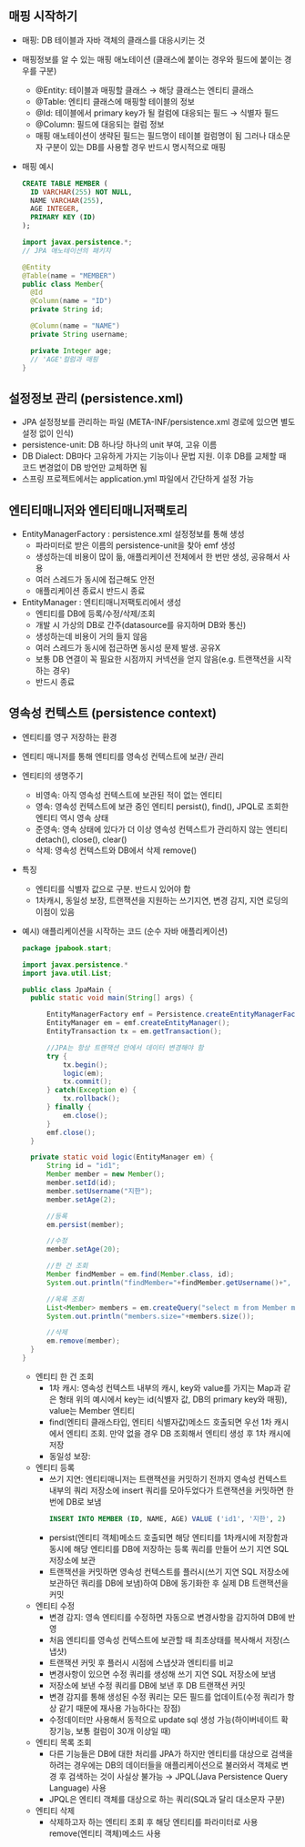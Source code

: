 ## 매핑 시작하기

- 매핑: DB 테이블과 자바 객체의 클래스를 대응시키는 것
- 매핑정보를 알 수 있는 매핑 애노테이션 (클래스에 붙이는 경우와 필드에 붙이는 경우를 구분)
  - @Entity: 테이블과 매핑할 클래스 → 해당 클래스는 엔티티 클래스
  - @Table: 엔티티 클래스에 매핑할 테이블의 정보
  - @Id: 테이블에서 primary key가 될 컬럼에 대응되는 필드 → 식별자 필드
  - @Column: 필드에 대응되는 컬럼 정보
  - 매핑 애노테이션이 생략된 필드는 필드명이 테이블 컬럼명이 됨
    그러나 대소문자 구분이 있는 DB를 사용할 경우 반드시 명시적으로 매핑
- 매핑 예시

  ```sql
  CREATE TABLE MEMBER (
  	ID VARCHAR(255) NOT NULL,
  	NAME VARCHAR(255),
  	AGE INTEGER,
  	PRIMARY KEY (ID)
  );
  ```

  ```java
  import javax.persistence.*;
  // JPA 애노테이션의 패키지

  @Entity
  @Table(name = "MEMBER")
  public class Member{
  	@Id
  	@Column(name = "ID")
  	private String id;

  	@Column(name = "NAME")
  	private String username;

  	private Integer age;
  	// 'AGE'컬럼과 매핑
  }
  ```

## 설정정보 관리 (persistence.xml)

- JPA 설정정보를 관리하는 파일 (META-INF/persistence.xml 경로에 있으면 별도 설정 없이 인식)
- persistence-unit: DB 하나당 하나의 unit 부여, 고유 이름
- DB Dialect: DB마다 고유하게 가지는 기능이나 문법 지원. 이후 DB를 교체할 때 코드 변경없이 DB 방언만 교체하면 됨
- 스프링 프로젝트에서는 application.yml 파일에서 간단하게 설정 가능

## 엔티티매니저와 엔티티매니저팩토리

- EntityManagerFactory : persistence.xml 설정정보를 통해 생성
  - 파라미터로 받은 이름의 persistence-unit을 찾아 emf 생성
  - 생성하는데 비용이 많이 듦, 애플리케이션 전체에서 한 번만 생성, 공유해서 사용
  - 여러 스레드가 동시에 접근해도 안전
  - 애플리케이션 종료시 반드시 종료
- EntityManager : 엔티티매니저팩토리에서 생성
  - 엔티티를 DB에 등록/수정/삭제/조회
  - 개발 시 가상의 DB로 간주(datasource를 유지하며 DB와 통신)
  - 생성하는데 비용이 거의 들지 않음
  - 여러 스레드가 동시에 접근하면 동시성 문제 발생. 공유X
  - 보통 DB 연결이 꼭 필요한 시점까지 커넥션을 얻지 않음(e.g. 트랜잭션을 시작하는 경우)
  - 반드시 종료

## 영속성 컨텍스트 (persistence context)

- 엔티티를 영구 저장하는 환경
- 엔티티 매니저를 통해 엔티티를 영속성 컨텍스트에 보관/ 관리
- 엔티티의 생명주기
  - 비영속: 아직 영속성 컨텍스트에 보관된 적이 없는 엔티티
  - 영속: 영속성 컨텍스트에 보관 중인 엔티티
    persist(), find(), JPQL로 조회한 엔티티 역시 영속 상태
  - 준영속: 영속 상태에 있다가 더 이상 영속성 컨텍스트가 관리하지 않는 엔티티
    detach(), close(), clear()
  - 삭제: 영속성 컨텍스트와 DB에서 삭제
    remove()
- 특징
  - 엔티티를 식별자 값으로 구분. 반드시 있어야 함
  - 1차캐시, 동일성 보장, 트랜잭션을 지원하는 쓰기지연, 변경 감지, 지연 로딩의 이점이 있음
- 예시) 애플리케이션을 시작하는 코드 (순수 자바 애플리케이션)

  ```java
  package jpabook.start;

  import javax.persistence.*
  import java.util.List;

  public class JpaMain {
  	public static void main(String[] args) {

  		EntityManagerFactory emf = Persistence.createEntityManagerFactory("jpabook");
  		EntityManager em = emf.createEntityManager();
  		EntityTransaction tx = em.getTransaction();

  		//JPA는 항상 트랜잭션 안에서 데이터 변경해야 함
  		try {
  			tx.begin();
  			logic(em);
  			tx.commit();
  		} catch(Exception e) {
  			tx.rollback();
  		} finally {
  			em.close();
  		}
  		emf.close();
  	}

  	private static void logic(EntityManager em) {
  		String id = "id1";
  		Member member = new Member();
  		member.setId(id);
  		member.setUsername("지한");
  		member.setAge(2);

  		//등록
  		em.persist(member);

  		//수정
  		member.setAge(20);

  		//한 건 조회
  		Member findMember = em.find(Member.class, id);
  		System.out.println("findMember="+findMember.getUsername()+", age="+findMember.getAge());

  		//목록 조회
  		List<Member> members = em.createQuery("select m from Member m", Member.class).getResultList();
  		System.out.println("members.size="+members.size());

  		//삭제
  		em.remove(member);
  	}
  }
  ```

  - 엔티티 한 건 조회
    - 1차 캐시: 영속성 컨텍스트 내부의 캐시, key와 value를 가지는 Map과 같은 형태
      위의 예시에서 key는 id(식별자 값, DB의 primary key와 매핑), value는 Member 엔티티
    - find(엔티티 클래스타입, 엔티티 식별자값)메소드 호출되면 우선 1차 캐시에서 엔티티 조회. 만약 없을 경우 DB 조회해서 엔티티 생성 후 1차 캐시에 저장
    - 동일성 보장:
  - 엔티티 등록
    - 쓰기 지연: 엔티티매니저는 트랜잭션을 커밋하기 전까지 영속성 컨텍스트 내부의 쿼리 저장소에 insert 쿼리를 모아두었다가 트랜잭션을 커밋하면 한 번에 DB로 보냄
      ```sql
      INSERT INTO MEMBER (ID, NAME, AGE) VALUE ('id1', '지한', 2)
      ```
    - persist(엔티티 객체)메소드 호출되면 해당 엔티티를 1차캐시에 저장함과 동시에 해당 엔티티를 DB에 저장하는 등록 쿼리를 만들어 쓰기 지연 SQL 저장소에 보관
    - 트랜잭션을 커밋하면 영속성 컨텍스트를 플러시(쓰기 지연 SQL 저장소에 보관하던 쿼리를 DB에 보냄)하여 DB에 동기화한 후 실제 DB 트랜잭션을 커밋
  - 엔티티 수정
    - 변경 감지: 영속 엔티티를 수정하면 자동으로 변경사항을 감지하여 DB에 반영
    - 처음 엔티티를 영속성 컨텍스트에 보관할 때 최초상태를 복사해서 저장(스냅샷)
    - 트랜잭션 커밋 후 플러시 시점에 스냅샷과 엔티티를 비교
    - 변경사항이 있으면 수정 쿼리를 생성해 쓰기 지연 SQL 저장소에 보냄
    - 저장소에 보낸 수정 쿼리를 DB에 보낸 후 DB 트랜잭션 커밋
    - 변경 감지를 통해 생성된 수정 쿼리는 모든 필드를 업데이트(수정 쿼리가 항상 같기 때문에 재사용 가능하다는 장점)
    - 수정데이터만 사용해서 동적으로 update sql 생성 가능(하이버네이트 확장기능, 보통 컬럼이 30개 이상일 때)
  - 엔티티 목록 조회
    - 다른 기능들은 DB에 대한 처리를 JPA가 하지만 엔티티를 대상으로 검색을 하려는 경우에는 DB의 데이터들을 애플리케이션으로 불러와서 객체로 변경 후 검색하는 것이 사실상 불가능 → JPQL(Java Persistence Query Language) 사용
    - JPQL은 엔티티 객체를 대상으로 하는 쿼리(SQL과 달리 대소문자 구분)
  - 엔티티 삭제
    - 삭제하고자 하는 엔티티 조회 후 해당 엔티티를 파라미터로 사용 remove(엔티티 객체)메소드 사용
